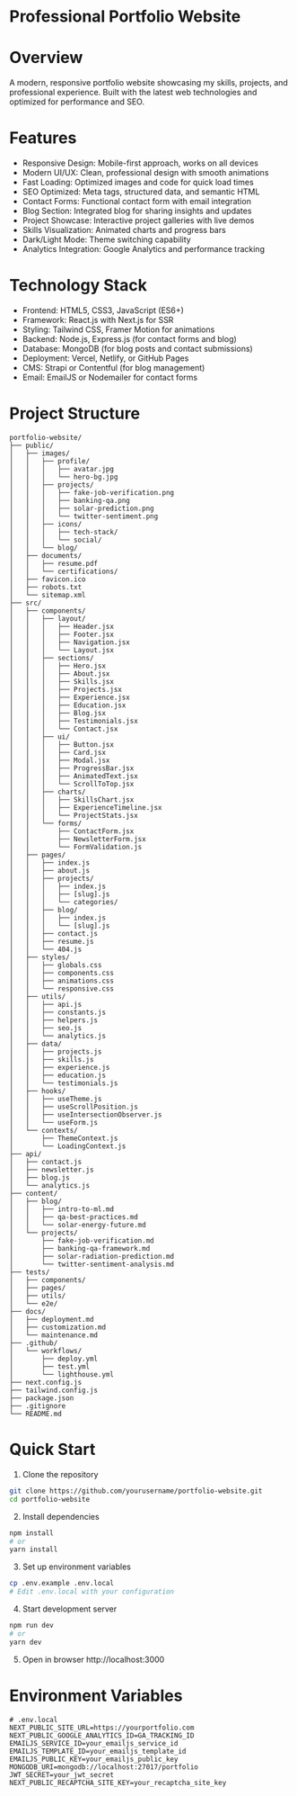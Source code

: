 # Professional Portfolio Website
# Overview
A modern, responsive portfolio website showcasing my skills, projects, and professional experience. Built with the latest web technologies and optimized for performance and SEO.

# Features
- Responsive Design: Mobile-first approach, works on all devices
- Modern UI/UX: Clean, professional design with smooth animations
- Fast Loading: Optimized images and code for quick load times
- SEO Optimized: Meta tags, structured data, and semantic HTML
- Contact Forms: Functional contact form with email integration
- Blog Section: Integrated blog for sharing insights and updates
- Project Showcase: Interactive project galleries with live demos
- Skills Visualization: Animated charts and progress bars
- Dark/Light Mode: Theme switching capability
- Analytics Integration: Google Analytics and performance tracking

# Technology Stack
- Frontend: HTML5, CSS3, JavaScript (ES6+)
- Framework: React.js with Next.js for SSR
- Styling: Tailwind CSS, Framer Motion for animations
- Backend: Node.js, Express.js (for contact forms and blog)
- Database: MongoDB (for blog posts and contact submissions)
- Deployment: Vercel, Netlify, or GitHub Pages
- CMS: Strapi or Contentful (for blog management)
- Email: EmailJS or Nodemailer for contact forms

# Project Structure
```
portfolio-website/
├── public/
│   ├── images/
│   │   ├── profile/
│   │   │   ├── avatar.jpg
│   │   │   └── hero-bg.jpg
│   │   ├── projects/
│   │   │   ├── fake-job-verification.png
│   │   │   ├── banking-qa.png
│   │   │   ├── solar-prediction.png
│   │   │   └── twitter-sentiment.png
│   │   ├── icons/
│   │   │   ├── tech-stack/
│   │   │   └── social/
│   │   └── blog/
│   ├── documents/
│   │   ├── resume.pdf
│   │   └── certifications/
│   ├── favicon.ico
│   ├── robots.txt
│   └── sitemap.xml
├── src/
│   ├── components/
│   │   ├── layout/
│   │   │   ├── Header.jsx
│   │   │   ├── Footer.jsx
│   │   │   ├── Navigation.jsx
│   │   │   └── Layout.jsx
│   │   ├── sections/
│   │   │   ├── Hero.jsx
│   │   │   ├── About.jsx
│   │   │   ├── Skills.jsx
│   │   │   ├── Projects.jsx
│   │   │   ├── Experience.jsx
│   │   │   ├── Education.jsx
│   │   │   ├── Blog.jsx
│   │   │   ├── Testimonials.jsx
│   │   │   └── Contact.jsx
│   │   ├── ui/
│   │   │   ├── Button.jsx
│   │   │   ├── Card.jsx
│   │   │   ├── Modal.jsx
│   │   │   ├── ProgressBar.jsx
│   │   │   ├── AnimatedText.jsx
│   │   │   └── ScrollToTop.jsx
│   │   ├── charts/
│   │   │   ├── SkillsChart.jsx
│   │   │   ├── ExperienceTimeline.jsx
│   │   │   └── ProjectStats.jsx
│   │   └── forms/
│   │       ├── ContactForm.jsx
│   │       ├── NewsletterForm.jsx
│   │       └── FormValidation.js
│   ├── pages/
│   │   ├── index.js
│   │   ├── about.js
│   │   ├── projects/
│   │   │   ├── index.js
│   │   │   ├── [slug].js
│   │   │   └── categories/
│   │   ├── blog/
│   │   │   ├── index.js
│   │   │   └── [slug].js
│   │   ├── contact.js
│   │   ├── resume.js
│   │   └── 404.js
│   ├── styles/
│   │   ├── globals.css
│   │   ├── components.css
│   │   ├── animations.css
│   │   └── responsive.css
│   ├── utils/
│   │   ├── api.js
│   │   ├── constants.js
│   │   ├── helpers.js
│   │   ├── seo.js
│   │   └── analytics.js
│   ├── data/
│   │   ├── projects.js
│   │   ├── skills.js
│   │   ├── experience.js
│   │   ├── education.js
│   │   └── testimonials.js
│   ├── hooks/
│   │   ├── useTheme.js
│   │   ├── useScrollPosition.js
│   │   ├── useIntersectionObserver.js
│   │   └── useForm.js
│   └── contexts/
│       ├── ThemeContext.js
│       └── LoadingContext.js
├── api/
│   ├── contact.js
│   ├── newsletter.js
│   ├── blog.js
│   └── analytics.js
├── content/
│   ├── blog/
│   │   ├── intro-to-ml.md
│   │   ├── qa-best-practices.md
│   │   └── solar-energy-future.md
│   └── projects/
│       ├── fake-job-verification.md
│       ├── banking-qa-framework.md
│       ├── solar-radiation-prediction.md
│       └── twitter-sentiment-analysis.md
├── tests/
│   ├── components/
│   ├── pages/
│   ├── utils/
│   └── e2e/
├── docs/
│   ├── deployment.md
│   ├── customization.md
│   └── maintenance.md
├── .github/
│   └── workflows/
│       ├── deploy.yml
│       ├── test.yml
│       └── lighthouse.yml
├── next.config.js
├── tailwind.config.js
├── package.json
├── .gitignore
└── README.md
```

# Quick Start
1. Clone the repository
```bash
git clone https://github.com/yourusername/portfolio-website.git
cd portfolio-website
```
2. Install dependencies
```bash
npm install
# or
yarn install
```
3. Set up environment variables
```bash
cp .env.example .env.local
# Edit .env.local with your configuration
```
4. Start development server
```bash
npm run dev
# or
yarn dev
```
5. Open in browser
http://localhost:3000

# Environment Variables
```env
# .env.local
NEXT_PUBLIC_SITE_URL=https://yourportfolio.com
NEXT_PUBLIC_GOOGLE_ANALYTICS_ID=GA_TRACKING_ID
EMAILJS_SERVICE_ID=your_emailjs_service_id
EMAILJS_TEMPLATE_ID=your_emailjs_template_id
EMAILJS_PUBLIC_KEY=your_emailjs_public_key
MONGODB_URI=mongodb://localhost:27017/portfolio
JWT_SECRET=your_jwt_secret
NEXT_PUBLIC_RECAPTCHA_SITE_KEY=your_recaptcha_site_key
```
